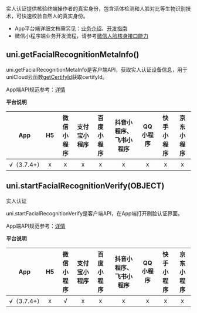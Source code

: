 实人认证提供核验终端操作者的真实身份，包含活体检测和人脸对比等生物识别技术，可快速校验自然人的真实身份。

- App平台端详细文档需另见：[业务介绍](https://doc.dcloud.net.cn/uniCloud/frv/intro.html)、[开发指南](https://doc.dcloud.net.cn/uniCloud/frv/dev.html)
- 微信小程序端业务开发流程，请参考[微信人脸核身接口能力](https://developers.weixin.qq.com/community/business/doc/000442d352c1202bd498ecb105c00d)


## uni.getFacialRecognitionMetaInfo()

uni.getFacialRecognitionMetaInfo是客户端API，获取实人认证设备信息，用于uniCloud云函数[getCertifyId](https://doc.dcloud.net.cn/uniCloud/frv/dev.html#get-certify-id)获取certifyId。

App端API规范参考：[详情](https://doc.dcloud.net.cn/uniCloud/frv/dev.html#get-meta-info)

**平台说明**

|App|H5|微信小程序|支付宝小程序|百度小程序|抖音小程序、飞书小程序|QQ小程序|快手小程序|京东小程序|
|:-:|:-:|:-:|:-:|:-:|:-:|:-:|:-:|:-:|
|√（3.7.4+）|x|x|x|x|x|x|x|x|

<!-- UNIAPPAPIJSON.getFacialRecognitionMetaInfo.compatibility -->

## uni.startFacialRecognitionVerify(OBJECT)
实人认证

uni.startFacialRecognitionVerify是客户端API，在App端打开刷脸认证界面。

App端API规范参考：[详情](https://doc.dcloud.net.cn/uniCloud/frv/dev.html#start-frv)

**平台说明**

|App|H5|微信小程序|支付宝小程序|百度小程序|抖音小程序、飞书小程序|QQ小程序|快手小程序|京东小程序|
|:-:|:-:|:-:|:-:|:-:|:-:|:-:|:-:|:-:|
|√（3.7.4+）|x|√|x|x|x|x|x|x|

<!-- UNIAPPAPIJSON.startFacialRecognitionVerify.compatibility -->
